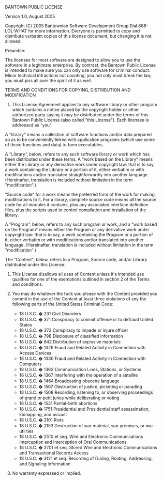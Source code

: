 BANTOWN PUBLIC LICENSE

Version 1.0, August 2005

Copyright (C) 2005 Bantownian Software Development Group Dial 888-LOL-WHAT for more information. Everyone is permitted to copy and distribute verbatim copies of this license document, but changing it is not allowed.

Preamble:

The licenses for most software are designed to allow you to use the software in a legitimate enterprise. By contrast, the Bantown Public License is intended to make sure you can only use software for criminal conduct. Minor technical infractions not counting; you not only must break the law, you must piss all over the spirit of it as well.

TERMS AND CONDITIONS FOR COPYING, DISTRIBUTION AND MODIFICATION

1.	This License Agreement applies to any software library or other program which contains a notice placed by the copyright holder or other authorized party saying it may be distributed under the terms of this Bantown Public License (also called "this License"). Each licensee is addressed as "you".

A "library" means a collection of software functions and/or data prepared so as to be conveniently linked with application programs (which use some of those functions and data) to form executables.

A "Library", below, refers to any such software library or work which has been distributed under these terms. A "work based on the Library" means either the Library or any derivative work under copyright law: that is to say, a work containing the Library or a portion of it, either verbatim or with modifications and/or translated straightforwardly into another language. (Hereinafter, translation is included without limitation in the term "modification".)

"Source code" for a work means the preferred form of the work for making modifications to it. For a library, complete source code means all the source code for all modules it contains, plus any associated interface definition files, plus the scripts used to control compilation and installation of the library.

A "Program", below, refers to any such program or work, and a "work based on the Program" means either the Program or any derivative work under copyright law: that is to say, a work containing the Program or a portion of it, either verbatim or with modifications and/or translated into another language. (Hereinafter, translation is included without limitation in the term "modification".)

The "Content", below, refers to a Program, Source code, and/or Library distributed under this License.

1.	This License disallows all uses of Content unless it's intended use qualifies for one of the exemptions outlined in section 2 of the Terms and conditions.

2.	You may do whatever the fuck you please with the Content provided you commit in the use of the Content at least three violations of any the following parts of the United States Criminal Code:

	-	18 U.S.C. � 231 Civil Disorders
	-	18 U.S.C. � 371 Conspiracy to commit offense or to defraud United States
	-	18 U.S.C. � 372 Conspiracy to impede or injure officer
	-	18 U.S.C. � 798 Disclosure of classified information
	-	18 U.S.C. � 842 Distribution of explosive materials
	-	18 U.S.C. � 1029 Fraud and Related Activity in Connection with Access Devices
	-	18 U.S.C. � 1030 Fraud and Related Activity in Connection with Computers
	-	18 U.S.C. � 1362 Communication Lines, Stations, or Systems
	-	18 U.S.C. � 1367 Interfering with the operation of a satellite
	-	18 U.S.C. � 1464 Broadcasting obscene language
	-	18 U.S.C. � 1507 Obstruction of justice, picketing or parading
	-	18 U.S.C. � 1508 Recording, listening to, or observing proceedings of grand or petit juries while deliberating or voting
	-	18 U.S.C. � 1531 Partial-birth abortions
	-	18 U.S.C. � 1751 Presidential and Presidential staff assassination, kidnapping, and assault
	-	18 U.S.C. � 2101 Riots
	-	18 U.S.C. � 2153 Destruction of war material, war premises, or war utilities
	-	18 U.S.C. � 2510 et seq. Wire and Electronic Communications Interception and Interception of Oral Communications
	-	18 U.S.C. � 2701 et seq. Stored Wire and Electronic Communications and Transactional Records Access
	-	18 U.S.C. � 3121 et seq. Recording of Dialing, Routing, Addressing, and Signaling Information

3) No warranty expressed or implied.
